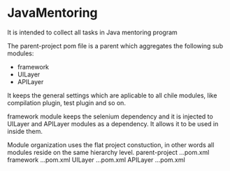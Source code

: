 # JavaMentoring
It is intended to collect all tasks in Java mentoring program

The parent-project pom file is a parent which aggregates the following sub modules:
- framework
- UILayer
- APILayer

It keeps the general settings which are aplicable to all chile modules, like compilation plugin, test plugin and so on.

framework module keeps the selenium dependency and it is injected to UILayer and APILayer modules as a dependency. It allows it to be used 
in inside them.

Module organization uses the flat project constuction, in other words all modules reside on the same hierarchy level.
parent-project
              ...pom.xml
framework
              ...pom.xml
UILayer
              ...pom.xml
APILayer
              ...pom.xml
